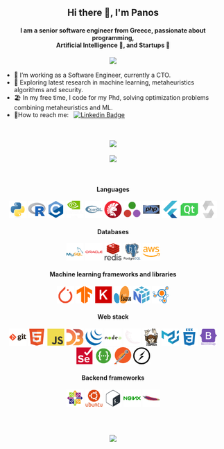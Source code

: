 

<!--
**CodedK/CodedK** is a ✨ _special_ ✨ repository because its `README.md` (this file) appears on your GitHub profile.

Here are some ideas to get you started:

- 🔭 I’m currently working on ...
- 🌱 I’m currently learning ...
- 👯 I’m looking to collaborate on ...
- 🤔 I’m looking for help with ...
- 💬 Ask me about ...
- 📫 How to reach me: ...
- 😄 Pronouns: ...
- ⚡ Fun fact: ...
-->


<div id="header">
    <div align="center">
    <h2 align="center">Hi there 👋, I'm Panos</h2>
    <h4 align="center">I am a senior software engineer from Greece, passionate about programming, <br>Artificial Intelligence 🧠, and Startups 🚀</h4>
    <img src="https://media3.giphy.com/media/xFkgeu7dhfgqqxJqmj/giphy.gif" width="100"/>
    </div>
</div>


- :test_tube: I’m working as a Software Engineer, currently a CTO.<br/>
- :seedling: Exploring latest research in machine learning, metaheuristics algorithms and security.<br/>
- :beach_umbrella: In my free time, I code for my Phd, solving optimization problems combining metaheuristics and ML.<br/>
- :twisted_rightwards_arrows:How to reach me:&nbsp;&nbsp; [![Linkedin Badge](https://img.shields.io/badge/LinkedIn-blue?style=flat&logo=Linkedin&logoColor=white)](https://www.linkedin.com/in/kalatzantonakis/)<br/>
<br/><br/>

<div align="center" padding="10px" id="git_stats">
  <img align="center" src="https://github-readme-stats.vercel.app/api?username=codedk&show_icons=true&theme=radical&count_private=true&hide=contribs,prs" />
</div>

<br />

<div align="center" id="git_tech_stack">
  <img align="center" src="https://github-readme-stats.vercel.app/api/top-langs/?username=codedk&layout=compact&theme=radical" />
</div>
<br/><br/>

<div bgcolor="blue" id="lang_stack">
    <div id="languages" align="center" color="`#ffffff`">
      <h4>Languages</h4>
      <img src="https://github.com/devicons/devicon/blob/master/icons/python/python-original.svg" title="Python" alt="Python" width="40" height="40"/>
      <img src="https://github.com/devicons/devicon/blob/master/icons/r/r-original.svg" title="R" alt="R" width="40" height="40"/>
      <img src="https://github.com/devicons/devicon/blob/master/icons/c/c-original.svg" title="C" alt="C" width="40" height="40"/>
      <img src="https://github.com/CodedK/missing_devicons/blob/main/cuda/nvcuda_color.svg" title="CUDA C" alt="CUDA C" width="40" height="40"/>
      <img src="https://github.com/devicons/devicon/blob/master/icons/opengl/opengl-original.svg" title="OpenGL" alt="OpenGL" width="40" height="40"/>
      <img src="https://github.com/CodedK/missing_devicons/blob/main/delphi/embarcadero_delphi.svg" title="Delphi" alt="Delphi" width="40" height="40"/>
      <img src="https://github.com/devicons/devicon/blob/master/icons/julia/julia-original.svg" title="julia" alt="julia" width="40" height="40"/>
      <img src="https://github.com/devicons/devicon/blob/master/icons/php/php-original.svg" title="PHP" alt="PHP" width="40" height="40"/>
      <img src="https://github.com/devicons/devicon/blob/master/icons/flutter/flutter-original.svg" title="Flutter" alt="Flutter" width="40" height="40"/>
      <img src="https://github.com/devicons/devicon/blob/master/icons/qt/qt-original.svg" title="QT" alt="QT" width="40" height="40"/>
      <!-- <img src="https://github.com/devicons/devicon/blob/master/icons/solidity/solidity-original.svg" title="solidity" alt="solidity" width="40" height="40"/> -->
      <img src="https://github.com/CodedK/missing_devicons/blob/main/solidity-white.svg" title="solidity" alt="solidity" width="40" height="40"/>
    </div>
    <div id="databases" align="center">
      <h4>Databases</h4>
      <img src="https://github.com/devicons/devicon/blob/master/icons/mysql/mysql-original-wordmark.svg" title="MySQL"  alt="MySQL" width="40" height="40"/>
      <img src="https://github.com/devicons/devicon/blob/master/icons/oracle/oracle-original.svg" title="Oracle"  alt="Oracle" width="40" height="40"/>
      <img src="https://github.com/devicons/devicon/blob/master/icons/redis/redis-original-wordmark.svg" title="redis"  alt="redis" width="40" height="40"/>
      <img src="https://github.com/devicons/devicon/blob/master/icons/postgresql/postgresql-original-wordmark.svg" title="postgresql"  alt="postgresql" width="40" height="40"/>
      <img src="https://github.com/devicons/devicon/blob/master/icons/amazonwebservices/amazonwebservices-plain-wordmark.svg" title="AWS" alt="AWS" width="40" height="40"/>
    </div>
    <div id="MLframeworks" align="center">
      <h4>Machine learning frameworks and libraries</h4>
      <img src="https://github.com/devicons/devicon/blob/master/icons/pytorch/pytorch-original.svg" title="pytorch" alt="pytorch" width="40" height="40"/>
      <img src="https://github.com/devicons/devicon/blob/master/icons/tensorflow/tensorflow-original.svg" title="Tensorflow" alt="Tensorflow" width="40" height="40"/>
      <img src="https://github.com/CodedK/missing_devicons/blob/main/ml_frameworks/keras.svg" title="Keras" alt="Keras" width="40" height="40"/>
      <img src="https://github.com/CodedK/missing_devicons/blob/main/ml_frameworks/scikit.svg" title="Scikit" alt="Scikit" width="40" height="40"/>
      <img src="https://github.com/devicons/devicon/blob/master/icons/numpy/numpy-original.svg" title="Numpy" alt="Numpy" width="40" height="40"/>
      <img src="https://github.com/devicons/devicon/blob/master/icons/networkx/networkx-original.svg" title="NetworkX" alt="NetworkX" width="40" height="40"/>
    </div>
    <div id="Webframeworks" align="center">
      <h4>Web stack</h4>
      <img src="https://github.com/devicons/devicon/blob/master/icons/git/git-original-wordmark.svg" title="Git" alt="Git" width="40" height="40"/>
      <img src="https://github.com/devicons/devicon/blob/master/icons/html5/html5-original.svg" title="HTML5" alt="HTML5" width="40" height="40"/>
      <img src="https://github.com/devicons/devicon/blob/master/icons/javascript/javascript-original.svg" title="JavaScript" alt="JavaScript" width="40" height="40"/>
      <img src="https://github.com/devicons/devicon/blob/master/icons/d3js/d3js-original.svg" title="d3js" alt="d3js" width="40" height="40"/>
      <img src="https://github.com/devicons/devicon/blob/master/icons/jquery/jquery-original.svg" title="jQuery" alt="jQuery" width="40" height="40"/>
      <img src="https://github.com/devicons/devicon/blob/master/icons/nodejs/nodejs-original-wordmark.svg" title="NodeJS" alt="NodeJS" width="40" height="40"/>
      <!-- <img src="https://github.com/devicons/devicon/blob/master/icons/flask/flask-original.svg" title="Flask" alt="Flask" width="40" height="40"/> -->
      <img src="https://github.com/CodedK/missing_devicons/blob/main/web/flask-white.svg" title="Flask" alt="Flask" width="40" height="40"/>
      <img src="https://github.com/devicons/devicon/blob/master/icons/composer/composer-original.svg" title="composer"  alt="composer" width="40" height="40"/>
      <img src="https://github.com/devicons/devicon/blob/master/icons/materialui/materialui-original.svg" title="Material UI" alt="Material UI" width="40" height="40"/>
      <img src="https://github.com/devicons/devicon/blob/master/icons/css3/css3-plain-wordmark.svg"  title="CSS3" alt="CSS3" width="40" height="40"/>
      <img src="https://github.com/devicons/devicon/blob/master/icons/bootstrap/bootstrap-plain-wordmark.svg"  title="Bootstrap" alt="Bootstrap" width="40" height="40"/>
      <img src="https://github.com/devicons/devicon/blob/master/icons/selenium/selenium-original.svg" title="Selenium" alt="Selenium" width="40" height="40"/>
      <img src="https://github.com/CodedK/missing_devicons/blob/main/api/rest1.svg" title="Rest Api" alt="Rest Api" width="40" height="40"/>
      <img src="https://github.com/CodedK/missing_devicons/blob/main/api/postman.svg" title="Postman" alt="Postman" width="40" height="40"/>
      <img src="https://github.com/CodedK/missing_devicons/blob/main/web/socketio.svg" title="socket io" alt="socket io" width="40" height="40"/>
    </div>
  <div id="Backendframeworks" align="center">
      <h4>Backend frameworks</h4>
      <img src="https://github.com/devicons/devicon/blob/master/icons/centos/centos-original.svg" title="Centos" alt="Centos" width="40" height="40"/>
      <img src="https://github.com/devicons/devicon/blob/master/icons/ubuntu/ubuntu-plain-wordmark.svg" title="Ubuntu" alt="Ubuntu" width="40" height="40"/>
      <img src="https://github.com/devicons/devicon/blob/master/icons/bash/bash-plain.svg" title="Bash" alt="Bash" width="40" height="40"/>
      <img src="https://github.com/devicons/devicon/blob/master/icons/nginx/nginx-original.svg" title="NginX" alt="NginX" width="40" height="40"/>
      <img src="https://github.com/devicons/devicon/blob/master/icons/apache/apache-original.svg" title="Apache" alt="Apache" width="40" height="40"/>
  </div>
</div>

<br/><br/>

<div id="footer" align="center">
    <div align="center">
    <img src="https://media.giphy.com/media/DAtJCG1t3im1G/giphy.gif" width="100"/>
    </div>
</div>